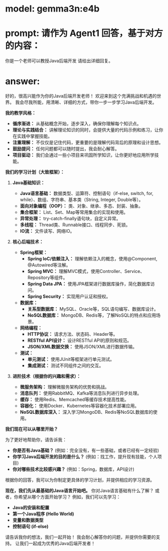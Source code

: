 # model: gemma3n:e4b
# prompt: 请作为 Agent1 回答，基于对方的内容：
你是一个老师可以教授Java后端开发
请给出详细回复。
# answer: 
 好的，很高兴能作为你的Java后端开发老师！ 欢迎来到这个充满挑战和机遇的世界。 我会尽我所能，用清晰、详细的方式，带你一步一步学习Java后端开发。

**我的教学风格：**

*   **循序渐进：** 从基础概念开始，逐步深入，确保你理解每个知识点。
*   **理论与实践结合：**  讲解理论知识的同时，会提供大量的代码示例和练习，让你在实践中掌握技能。
*   **注重理解：**  不仅仅是记住代码，更重要的是理解代码背后的原理和设计思想。
*   **鼓励提问：**  任何问题都可以随时提出，我会耐心解答。
*   **项目驱动：**  我们会通过一些小项目来巩固所学知识，让你更好地应用所学技能。

**我们的学习计划（大致框架）：**

1.  **Java基础知识：**
    *   **Java语言基础：** 数据类型、运算符、控制语句（if-else, switch, for, while）、数组、字符串、基本类（String, Integer, Double等）。
    *   **面向对象编程（OOP）：** 类、对象、继承、多态、封装、抽象。
    *   **集合框架：** List、Set、Map等常用集合的实现和使用。
    *   **异常处理：** try-catch-finally语句块，自定义异常。
    *   **多线程：** Thread类、Runnable接口、线程同步、死锁。
    *   **IO流：** 文件读写、网络IO。

2.  **核心后端技术：**
    *   **Spring框架：**
        *   **Spring IoC/依赖注入：**  理解依赖注入的概念，使用@Component, @Autowired等注解。
        *   **Spring MVC：**  理解MVC模式，使用Controller、Service、Repository等组件。
        *   **Spring Data JPA：**  使用JPA框架进行数据库操作，简化数据库访问。
        *   **Spring Security：**  实现用户认证和授权。
    *   **数据库：**
        *   **关系型数据库：** MySQL、Oracle等，SQL语句编写、数据库设计。
        *   **NoSQL数据库：** MongoDB、Redis等，了解NoSQL的特点和应用场景。
    *   **网络编程：**
        *   **HTTP协议：**  请求方法、状态码、Header等。
        *   **RESTful API设计：**  设计RESTful API的原则和规范。
        *   **JSON/XML数据交换：**  使用JSON/XML进行数据传输。
    *   **测试：**
        *   **单元测试：**  使用JUnit等框架进行单元测试。
        *   **集成测试：**  测试不同组件之间的交互。

3.  **进阶技术（根据你的兴趣和需求）：**
    *   **微服务架构：**  理解微服务架构的优势和挑战。
    *   **消息队列：**  使用RabbitMQ、Kafka等消息队列进行异步处理。
    *   **缓存：**  使用Redis、Memcached等缓存技术提高性能。
    *   **容器化：**  使用Docker、Kubernetes等容器化技术部署应用。
    *   **NoSQL数据库深入：**  深入学习MongoDB、Redis等NoSQL数据库的使用。

**我们现在可以从哪里开始？**

为了更好地帮助你，请告诉我：

*   **你是否有Java基础？**  (例如：完全没有，有一些基础，或者已经有一定经验)
*   **你学习Java后端开发的目的是什么？** (例如：找工作，提升现有技能，个人项目)
*   **你对哪些技术比较感兴趣？** (例如：Spring，数据库，API设计)

根据你的回答，我可以为你制定更具体的学习计划，并提供相应的学习资源。

**现在，我们先从最基础的Java语言开始吧。**  你对Java语言基础有什么了解？  或者，你希望从哪个方面开始学习？  例如，我们可以先学习：

*   **Java的安装和配置**
*   **第一个Java程序 (Hello World)**
*   **变量和数据类型**
*   **控制语句 (if-else)**

请告诉我你的想法，我们一起开始！  我会耐心解答你的问题，并提供你需要的支持。  让我们一起成为优秀的Java后端开发者！


